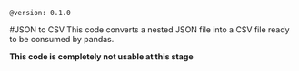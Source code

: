     @version: 0.1.0

#JSON to CSV
This code converts a nested JSON file into a CSV file ready to be consumed by pandas.

__This code is completely not usable at this stage__